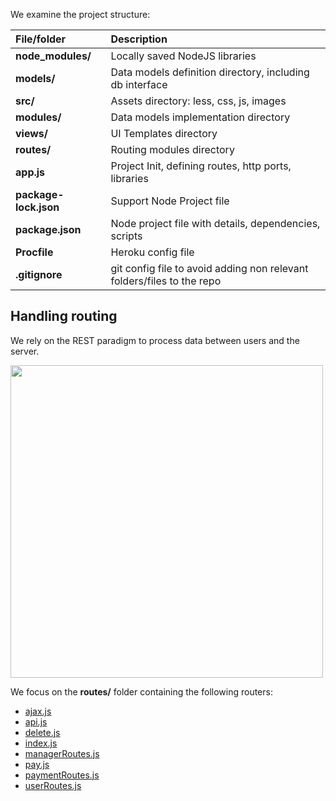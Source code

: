We examine the project structure:

| File/folder | Description |
|:----------|:------|
|**node_modules/**|Locally saved NodeJS libraries 	
|**models/**|Data models definition directory, including db interface
|**src/**|Assets directory: less, css, js, images
|**modules/**|Data models implementation directory
|**views/**|UI Templates directory
|**routes/**|Routing modules directory
|**app.js**|Project Init, defining routes, http ports, libraries
|**package-lock.json**|Support Node Project file
|**package.json**|Node project file with details, dependencies, scripts
|**Procfile**|Heroku config file
|**.gitignore**|git config file to avoid adding non relevant folders/files to the repo

## Handling routing

We rely on the REST paradigm to process data between users and the server.

<img width="500px" src="https://www.astera.com/wp-content/uploads/2020/01/rest.png" />

We focus on the **routes/** folder containing the following routers:
- [ajax.js](ajax.js)
- [api.js](api.js)
- [delete.js](delete.js)
- [index.js](index.js)
- [managerRoutes.js](managerRoutes.js)
- [pay.js](pay.js)
- [paymentRoutes.js](paymentRoutes.js)
- [userRoutes.js](userRoutes.js)

